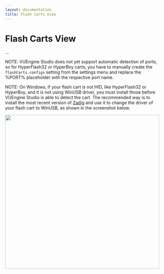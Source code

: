 ```yaml
---
layout: documentation
title: Flash Carts View
---
```


Flash Carts View
================

...

NOTE: VUEngine Studio does not yet support automatic detection of ports, so for HyperFlash32 or HyperBoy carts, you have to manually create the `flashCarts.configs` setting from the settings menu and replace the %PORT% placeholder with the respective port name.

NOTE: On Windows, if your flash cart is not HID, like HyperFlash32 or HyperBoy, and it is not using WinUSB driver, you must install those before VUEngine Studio is able to detect the cart. The recommended way is to install the most recent version of [Zadig](https://zadig.akeo.ie/) and use it to change the driver of your flash cart to WinUSB, as shown in the screenshot below.

<img src="/documentation/images/zadig-hyperflash32.png" width="500">